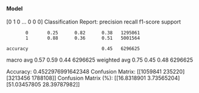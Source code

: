 #### Model
[0 1 0 ... 0 0 0]
Classification Report:
              precision    recall  f1-score   support

           0       0.25      0.82      0.38   1295061
           1       0.88      0.36      0.51   5001564

    accuracy                           0.45   6296625
   macro avg       0.57      0.59      0.44   6296625
weighted avg       0.75      0.45      0.48   6296625

Accuracy: 0.4522976991642348
Confusion Matrix:
[[1059841  235220]
 [3213456 1788108]]
Confusion Matrix (%):
[[16.8318901   3.73565204]
 [51.03457805 28.39787982]]

